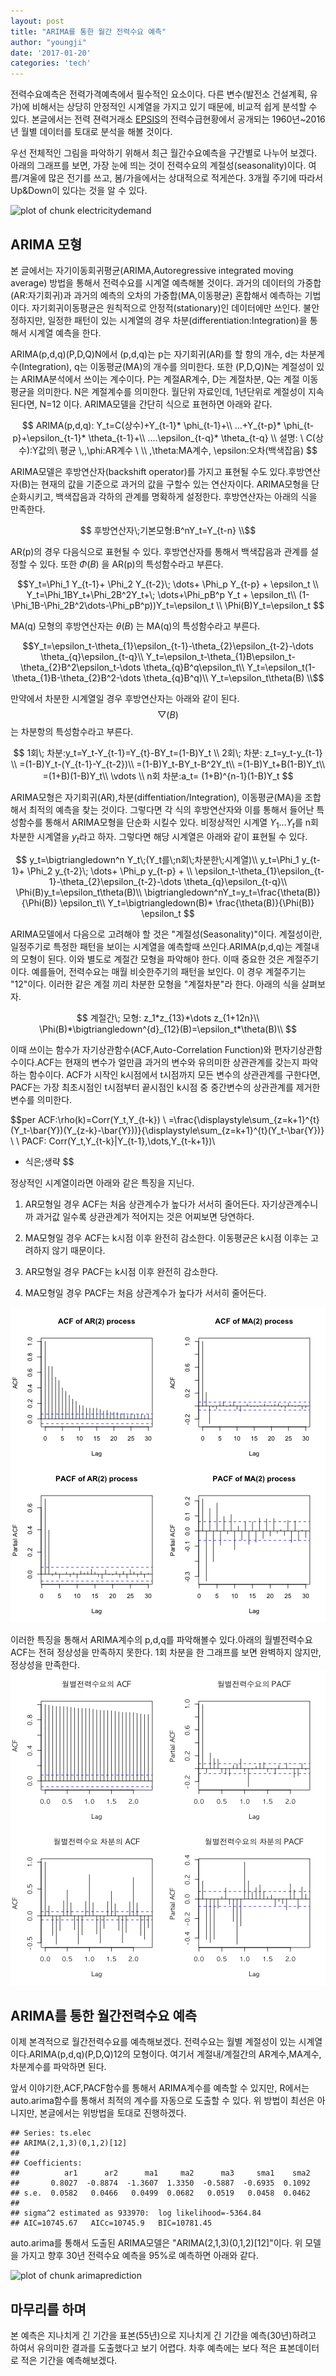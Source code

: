 ```yaml
---
layout: post
title: "ARIMA를 통한 월간 전력수요 예측"
author: "youngji"
date: '2017-01-20'
categories: 'tech'
---
```

전력수요예측은 전력가격예측에서 필수적인 요소이다. 다른 변수(발전소 건설계획, 유가)에 비해서는 상당히 안정적인 시계열을 가지고 있기 때문에, 비교적 쉽게 분석할 수 있다. 본글에서는 전력 젼력거래소 [EPSIS](http://epsis.kpx.or.kr/epsis/)의 전력수급현황에서 공개되는 1960년~2016년 월별 데이터를 토대로 분석을 해볼 것이다.  

우선 전체적인 그림을 파악하기 위해서 최근 월간수요예측을 구간별로 나누어 보겠다. 아래의 그래프를 보면, 가장 눈에 띄는 것이 전력수요의 계절성(seasonality)이다. 여름/겨울에 많은 전기를 쓰고, 봄/가을에서는 상대적으로 적게쓴다. 3개월 주기에 따라서 Up&Down이 있다는 것을 알 수 있다.

![plot of chunk electricitydemand]({{site.baseurl}}/../../figure/impedence-triangle.jpgfigure/electricitydemand-1.png)

## ARIMA 모형
본 글에서는 자기이동회귀평균(ARIMA,Autoregressive integrated moving average) 방법을 통해서 전력수요를 시계열 예측해볼 것이다. 과거의 데이터의 가중합(AR:자기회귀)과 과거의 예측의 오차의 가중합(MA,이동평균) 혼합해서 예측하는 기법이다. 자기회귀이동평균은 원칙적으로 안정적(stationary)인 데이터에만 쓰인다. 불안정하지만, 일정한 패턴이 있는 시계열의 경우 차분(differentiation:Integration)을 통해서 시계열 예측을 한다.  

ARIMA(p,d,q)(P,D,Q)N에서 (p,d,q)는 p는 자기회귀(AR)를 할 항의 개수, d는 차분계수(Integration), q는 이동평균(MA)의 개수를 의미한다. 또한 (P,D,Q)N는 계절성이 있는 ARIMA분석에서 쓰이는 계수이다. P는 계절AR계수, D는 계절차분, Q는 계절 이동평균을 의미한다. N은 계절계수를 의미한다. 월단위 자료인데, 1년단위로 계절성이 지속된다면, N=12 이다. ARIMA모델을 간단히 식으로 표현하면 아래와 같다.  

$$
ARIMA(p,d,q):  Y_t=C(상수)+Y_{t-1}* \phi_{t-1}+\\
...+Y_{t-p}* \phi_{t-p}+\epsilon_{t-1}* \theta_{t-1}+\\
....\epsilon_{t-q}* \theta_{t-q} \\
설명: \ C(상수):Y값의\ 평균  \,,\phi:AR계수 \ \\
 ,\theta:MA계수, \epsilon:오차(백색잡음)
$$

ARIMA모델은 후방연산자(backshift operator)를 가지고 표현될 수도 있다.후방연산자(B)는 현재의 값을 기준으로 과거의 값을 구할수 있는 연산자이다. ARIMA모형을 단순화시키고, 백색잡음과 각하의 관계를 명확하게 설정한다. 후방연산자는 아래의 식을 만족한다.

$$ 후방연산자\;기본모형:B^nY_t=Y_{t-n} \\$$

AR(p)의 경우 다음식으로 표현될 수 있다. 후방연산자를 통해서 백색잡음과 관계를 설정할 수 있다. 또한 $\Phi(B)$ 을 AR(p)의 특성함수라고 부른다.

$$Y_t=\Phi_1 Y_{t-1}+ \Phi_2 Y_{t-2}\; \dots+  \Phi_p Y_{t-p} + \epsilon_t \\
Y_t=\Phi_1BY_t+\Phi_2B^2Y_t+\; \dots+\Phi_pB^p Y_t + \epsilon_t\\
(1-\Phi_1B-\Phi_2B^2\dots-\Phi_pB^p))Y_t=\epsilon_t \\
\Phi(B)Y_t=\epsilon_t $$

MA(q) 모형의 후방연산자는  $\theta(B)$ 는 MA(q)의 특성함수라고 부른다.

$$Y_t=\epsilon_t-\theta_{1}\epsilon_{t-1}-\theta_{2}\epsilon_{t-2}-\dots \theta_{q}\epsilon_{t-q}\\
Y_t=\epsilon_t-\theta_{1}B\epsilon_t-\theta_{2}B^2\epsilon_t-\dots \theta_{q}B^q\epsilon_t\\
Y_t=\epsilon_t(1-\theta_{1}B-\theta_{2}B^2-\dots \theta_{q}B^q)\\
Y_t=\epsilon_t\theta(B)
\\$$

만약에서 차분한 시계열일 경우 후방연산자는 아래와 같이 된다.$$\bigtriangledown(B)$$는 차분항의 특성함수라고 부른다.

$$ 1회\; 차분:y_t=Y_t-Y_{t-1}=Y_{t}-BY_t=(1-B)Y_t \\
   2회\; 차분: z_t=y_t-y_{t-1} \\
   =(1-B)Y_t-(Y_{t-1}-Y_{t-2})\\
   =(1-B)Y_t-BY_t-B^2Y_t\\
   =(1-B)Y_t+B(1-B)Y_t\\
   =(1+B)(1-B)Y_t\\
   \vdots
   \\
   n회 차분:a_t= (1+B)^{n-1}(1-B)Y_t
$$

ARIMA모형은 자기회귀(AR),차분(diffentiation/Integration), 이동평균(MA)을 조합해서 최적의 예측을 찾는 것이다. 그렇다면 각 식의 후방연산자와 이를 통해서 들어난 특성함수를 통해서 ARIMA모형을 단순화 시킬수 있다. 비정상적인 시계열 $Y_1 \dots Y_t$를 n회 차분한 시계열을 $y_t$라고 하자. 그렇다면 해당 시계열은 아래와 같이 표현될 수 있다.

$$
y_t=\bigtriangledown^n Y_t\;(Y_t를\;n회\;차분한\;시계열)\\
y_t=\Phi_1 y_{t-1}+ \Phi_2 y_{t-2}\; \dots+  \Phi_p y_{t-p} + \\
\epsilon_t-\theta_{1}\epsilon_{t-1}-\theta_{2}\epsilon_{t-2}-\dots \theta_{q}\epsilon_{t-q}\\
\Phi(B)y_t=\epsilon_t\theta(B)\\
\bigtriangledown^nY_t=y_t=\frac{\theta(B)}{\Phi(B)} \epsilon_t\\
Y_t=\bigtriangledown(B)* \frac{\theta(B)}{\Phi(B)} \epsilon_t
$$


ARIMA모델에서 다음으로 고려해야 할 것은 "계절성(Seasonality)"이다. 계절성이란, 일정주기로 특정한 패턴을 보이는 시계열을 예측할때 쓰인다.ARIMA(p,d,q)는 계절내의 모형이 된다. 이와 별도로 계절간 모형을 파악해야 한다. 이때 중요한 것은 계절주기이다. 예를들어, 전력수요는 매월 비슷한주기의 패턴을 보인다. 이 경우 계절주기는 "12"이다. 이러한 같은 계절 끼리 차분한 모형을 "계절차분"라 한다. 아래의 식을 살펴보자.

$$
계절간\; 모형: z_1*z_{13}*\dots z_{1+12n}\\
  \Phi(B)*\bigtriangledown^{d}_{12}(B)=\epsilon_t*\theta(B)\\
$$

이때 쓰이는 함수가 자기상관함수(ACF,Auto-Correlation Function)와 편자기상관함수이다.ACF는 현재의 변수가 얼만큼 과거의 변수와 유의미한 상관관계를 갖는지 파악하는 함수이다. ACF가 시작인 k시점에서 t시점까지 모든 변수의 상관관계를 구한다면, PACF는 가장 최초시점인 t시점부터 끝시점인 k시점 중 중간변수의 상관관계를 제거한 변수를 의미한다.  

$$per
ACF:\rho(k)=Corr(Y_t,Y_{t-k})  \\
=\frac{\displaystyle\sum_{z=k+1}^{t}(Y_t-\bar{Y})(Y_{z-k}-\bar{Y}))}{\displaystyle\sum_{z=k+1}^{t}(Y_t-\bar{Y})}   \\
\\
PACF: Corr(Y_t,Y_{t-k}|Y_{t-1},\dots,Y_{t-k+1})\\
* 식은\;생략
$$

정상적인 시계열이라면 아래와 같은 특징을 지닌다.

1. AR모형일 경우 ACF는 처음 상관계수가 높다가 서서히 줄어든다. 자기상관계수니까 과거값 일수록 상관관계가 적어지는 것은 어찌보면 당연하다.

2. MA모형일 경우 ACF는 k시점 이후 완전히 감소한다. 이동평균은 k시점 이후는 고려하지 않기 때문이다.

3. AR모형일 경우 PACF는 k시점 이후 완전히 감소한다.

4. MA모형일 경우 PACF는 처음 상관계수가 높다가 서서히 줄어든다.

![plot of chunk differentarima1](figure/differentarima1-1.png)

이러한 특징을 통해서 ARIMA계수의 p,d,q를 파악해볼수 있다.아래의 월별전력수요 ACF는 전혀 정상성을 만족하지 못한다. 1회 차분을 한 그래프를 보면 완벽하지 않지만, 정상성을 만족한다.
![plot of chunk differentarima2](figure/differentarima2-1.png)

## ARIMA를 통한 월간전력수요 예측
이제 본격적으로 월간전력수요를 예측해보겠다. 전력수요는 월별 계절성이 있는 시계열이다.ARIMA(p,d,q)(P,D,Q)12의 모형이다. 여기서 계절내/계절간의 AR계수,MA계수, 차분계수를 파악하면 된다.

앞서 이야기한,ACF,PACF함수를 통해서 ARIMA계수를 예측할 수 있지만, R에서는 auto.arima함수를 통해서 최적의 계수를 자동으로 도출할 수 있다. 위 방법이 최선은 아니지만, 본글에서는 위방법을 토대로 진행하겠다.


```
## Series: ts.elec
## ARIMA(2,1,3)(0,1,2)[12]                    
##
## Coefficients:
##          ar1      ar2      ma1     ma2      ma3     sma1    sma2
##       0.8027  -0.8874  -1.3607  1.3350  -0.5887  -0.6935  0.1092
## s.e.  0.0582   0.0466   0.0499  0.0682   0.0519   0.0458  0.0462
##
## sigma^2 estimated as 933970:  log likelihood=-5364.84
## AIC=10745.67   AICc=10745.9   BIC=10781.45
```
auto.arima를 통해서 도출된 ARIMA모델은 "ARIMA(2,1,3)(0,1,2)[12]"이다. 위 모델을 가지고 향후 30년 전력수요 예측을 95%로 예측하면 아래와 같다.

![plot of chunk arimaprediction]({{site.baseurl}}/figure/arimaprediction-1.png)

## 마무리를 하며
본 예측은 지나치게 긴 기간을 표본(55년)으로 지나치게 긴 기간을 예측(30년)하려고 하여서 유의미한 결과를 도출했다고 보기 어렵다. 차후 예측에는 보다 적은 표본데이터로 적은 기간을 예측해보겠다.
